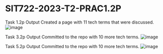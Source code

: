# SIT722-2023-T2-PRAC1.2P

Task 1.2p Output
Created a page with 11 tech terms that were discussed.
![image](https://github.com/rajayarli/SIT722-2023-T2-PRAC1.2P/assets/62141897/e97d2903-bfc7-4b32-a0d1-da1543b1fe68)

Task 3.2p Output
Committed to the repo with 10 more tech terms.
![image](https://github.com/rajayarli/SIT722-2023-T2-glossary/assets/62141897/dc865534-9c06-4a53-a735-66c227b42c8f)

Task 5.2p Output
Committed to the repo with 10 more tech terms.
![image](https://github.com/rajayarli/SIT722-2023-T2-glossary/assets/62141897/ef2e70c9-56ac-469d-8153-18d8042217a4)
